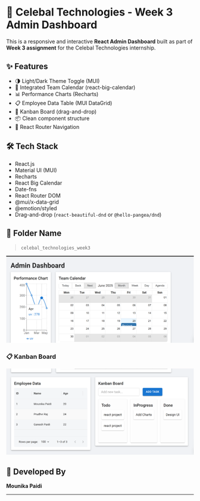 # 🚀 Celebal Technologies - Week 3 Admin Dashboard

This is a responsive and interactive **React Admin Dashboard** built as part of **Week 3 assignment** for the Celebal Technologies internship.

## ✨ Features

- 🌗 Light/Dark Theme Toggle (MUI)
- 📅 Integrated Team Calendar (react-big-calendar)
- 📊 Performance Charts (Recharts)
- 📋 Employee Data Table (MUI DataGrid)
- 🧩 Kanban Board (drag-and-drop)
- 📦 Clean component structure
- 🔄 React Router Navigation

## 🛠 Tech Stack

- React.js
- Material UI (MUI)
- Recharts
- React Big Calendar
- Date-fns
- React Router DOM
- @mui/x-data-grid
- @emotion/styled
- Drag-and-drop (`react-beautiful-dnd` or `@hello-pangea/dnd`)

## 📂 Folder Name

> `celebal_technologies_week3`



![Dashboard UI](./Screenshot%202025-06-20%20131719.png)

### 📋 Kanban Board

![Kanban Board](./Screenshot%202025-06-20%20131726.png)

## 🧠 Developed By

**Mounika Paidi**

---

